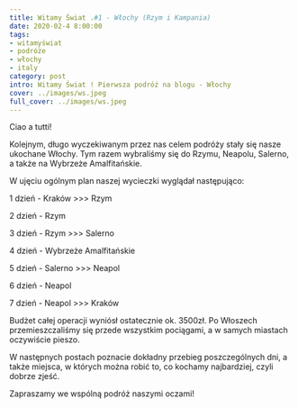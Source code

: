 ```yaml
---
title: Witamy Świat .#1 - Włochy (Rzym i Kampania)
date: 2020-02-4 8:00:00
tags:
- witamyświat
- podróże 
- włochy
- italy
category: post
intro: Witamy Świat ! Pierwsza podróż na blogu - Włochy
cover: ../images/ws.jpeg
full_cover: ../images/ws.jpeg
---
```

Ciao a tutti!

Kolejnym, długo wyczekiwanym przez nas celem podróży stały się nasze ukochane Włochy. Tym razem wybraliśmy się do Rzymu, Neapolu, Salerno, a także na Wybrzeże Amalfitańskie.

W ujęciu ogólnym plan naszej wycieczki wyglądał następująco:

1 dzień - Kraków >>> Rzym

2 dzień - Rzym

3 dzień - Rzym >>> Salerno

4 dzień - Wybrzeże Amalfitańskie

5 dzień - Salerno >>> Neapol

6 dzień - Neapol

7 dzień - Neapol >>> Kraków

Budżet całej operacji wyniósł ostatecznie ok. 3500zł. Po Włoszech przemieszczaliśmy się przede wszystkim pociągami, a w samych miastach oczywiście pieszo. 

W następnych postach poznacie dokładny przebieg poszczególnych dni, a także miejsca, w których można robić to, co kochamy najbardziej, czyli dobrze zjeść.

Zapraszamy we wspólną podróż naszymi oczami! 

<!-- <div class="aspect-ratio aspect-ratio--16x9 mv5">
  <iframe src="https://www.youtube.com/embed/jtUikA_G1Vo" class="aspect-ratio--object" frameborder="0" webkitallowfullscreen="" mozallowfullscreen="" allowfullscreen=""></iframe>
</div> -->


